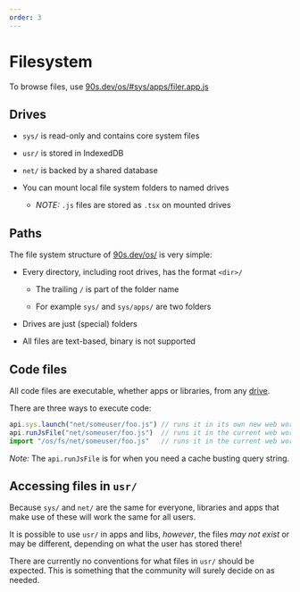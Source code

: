 ```yaml
---
order: 3
---
```


# Filesystem

To browse files, use [90s.dev/os/#sys/apps/filer.app.js](/os/#sys/apps/filer.app.js)


## Drives

* `sys/` is read-only and contains core system files

* `usr/` is stored in IndexedDB

* `net/` is backed by a shared database

* You can mount local file system folders to named drives

  * *NOTE:* `.js` files are stored as `.tsx` on mounted drives


## Paths

The file system structure of [90s.dev/os/](/os/) is very simple:

* Every directory, including root drives, has the format `<dir>/`

  * The trailing `/` is part of the folder name

  * For example `sys/` and `sys/apps/` are two folders

* Drives are just (special) folders

* All files are text-based, binary is not supported


## Code files

All code files are executable, whether apps or libraries, from any [drive](#drives).

There are three ways to execute code:

```ts
api.sys.launch("net/someuser/foo.js") // runs it in its own new web worker
api.runJsFile("net/someuser/foo.js")  // runs it in the current web worker
import "/os/fs/net/someuser/foo.js"   // runs it in the current web worker
```

*Note:* The `api.runJsFile` is for when you need a cache busting query string.


## Accessing files in `usr/`

Because `sys/` and `net/` are the same for everyone,
libraries and apps that make use of these will work
the same for all users.

It is possible to use `usr/` in apps and libs, *however*,
the files *may not exist* or may be different, depending
on what the user has stored there!

There are currently no conventions for what files in
`usr/` should be expected. This is something that
the community will surely decide on as needed.
